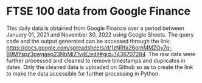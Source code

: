 # FTSE 100 data from Google Finance 
This daily data is obtained from Google Finance over a period between January 01, 2021  and November 30, 2022 using Google Sheets. The query code and the output generated can be accessed through the link: https://docs.google.com/spreadsheets/d/1zNRfa26orhMMZOy7q-B9MYspz3pwgaep23NbMlZ1vdE/edit#gid=1436707284. 
The raw data were further processed and cleaned to remove timestamps and duplicates in dates. Only the cleaned data is uploaded on Github so as to create the link to make the data accessible for further processing in Python.
